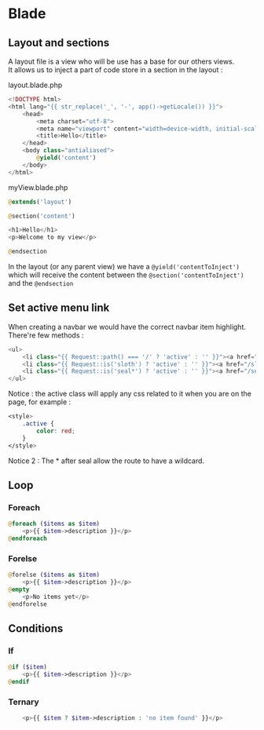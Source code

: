 # Blade

## Layout and sections

A layout file is a view who will be use has a base for our others views.   
It allows us to inject a part of code store in a section in the layout : 

layout.blade.php
```php
<!DOCTYPE html>
<html lang="{{ str_replace('_', '-', app()->getLocale()) }}">
    <head>
        <meta charset="utf-8">
        <meta name="viewport" content="width=device-width, initial-scale=1">
        <title>Hello</title>
    </head>
    <body class="antialiased">
        @yield('content')
    </body>
</html>
```

myView.blade.php
```php
@extends('layout')

@section('content')

<h1>Hello</h1>
<p>Welcome to my view</p>

@endsection
```
In the layout (or any parent view) we have a `@yield('contentToInject')` which will receive the content between the `@section('contentToInject')` and the `@endsection`

## Set active menu link

When creating a navbar we would have the correct navbar item highlight. There're few methods : 

```php
<ul>
    <li class="{{ Request::path() === '/' ? 'active' : '' }}"><a href="/">Home</a></li>
    <li class="{{ Request::is('sloth') ? 'active' : '' }}"><a href="/sloth">Sloth</a></li>
    <li class="{{ Request::is('seal*') ? 'active' : '' }}"><a href="/seal/{{ $seal->id }}">Seal</a></li>
</ul>
```

Notice : the active class will apply any css related to it when you are on the page, for example : 
```css
<style>
    .active {
        color: red;
    }
</style>
```
Notice 2 : The * after seal allow the route to have a wildcard.   

## Loop

### Foreach

```php
@foreach ($items as $item)
    <p>{{ $item->description }}</p>
@endforeach
```

### Forelse

```php
@forelse ($items as $item)
    <p>{{ $item->description }}</p>
@empty
    <p>No items yet</p>
@endforelse
```

## Conditions

### If

```php
@if ($item)
    <p>{{ $item->description }}</p>
@endif
```

### Ternary

```php
    <p>{{ $item ? $item->description : 'no item found' }}</p>
```